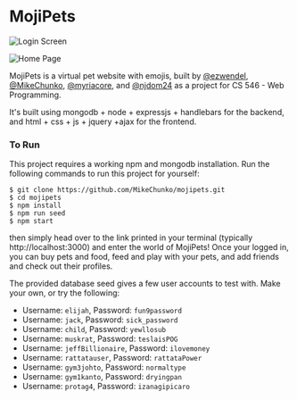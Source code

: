 # MojiPets

![Login Screen](https://i.imgur.com/ipCB5BX.png)

![Home Page](https://i.imgur.com/8n40fLP.png)

MojiPets is a virtual pet website with emojis, built by
[@ezwendel](https://github.com/ezwendel),
[@MikeChunko](https://github.com/MikeChunko),
[@myriacore](https://github.com/myriacore), and
[@njdom24](https://github.com/njdom24) as a project for CS 546 - Web Programming.

It's built using mongodb + node + expressjs + handlebars for the backend, and
html + css + js + jquery +ajax for the frontend.

### To Run

This project requires a working npm and mongodb installation. Run the following commands to
run this project for yourself:

```
$ git clone https://github.com/MikeChunko/mojipets.git
$ cd mojipets
$ npm install
$ npm run seed
$ npm start
```
then simply head over to the link printed in your terminal (typically http://localhost:3000) and enter the world of MojiPets! Once your logged in, you can buy pets and food, feed and play with your pets, and add friends and check out their profiles.


The provided database seed gives a few user accounts to test with. Make your own, or try
the following:

- Username: `elijah`, Password: `fun9password`
- Username: `jack`, Password: `sick_password`
- Username: `child`, Password: `yewllosub`
- Username: `muskrat`, Password: `teslaisPOG`
- Username: `jeffBillionaire`, Password: `ilovemoney`
- Username: `rattatauser`, Password: `rattataPower`
- Username: `gym3johto`, Password: `normaltype`
- Username: `gym1kanto`, Password: `dryingpan`
- Username: `protag4`, Password: `izanagipicaro`
